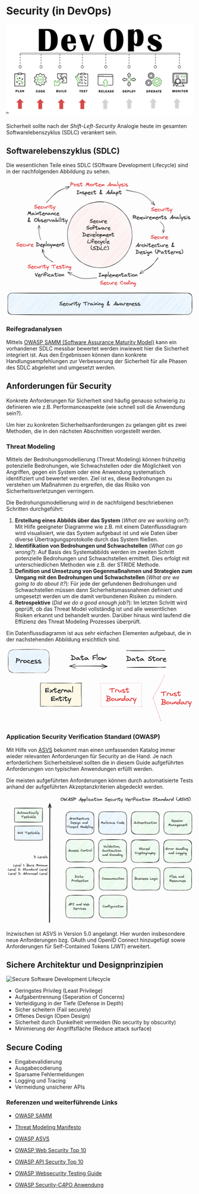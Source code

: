 # Security (in DevOps)

![Übersicht](../99_assets/images/appsec_overview.png)

Sicherheit sollte nach der _Shift-Left-Security_ Analogie heute im gesamten Softwarelebenszyklus (SDLC) verankert sein.

## Softwarelebenszyklus (SDLC)

Die wesentlichen Teile eines SDLC (SOftware Development Lifecycle) sind in der nachfolgenden Abbildung zu sehen.

![Secure Software Development Lifecycle](../99_assets/images/secure_software_development_lifecycle.png)


### Reifegradanalysen

Mittels [OWASP SAMM (Software Assurance Maturity Model)](https://owaspsamm.org/about/) kann ein vorhandener SDLC messbar bewertet werden inwieweit hier die Sicherheit integriert ist.
Aus den Ergebnissen können dann konkrete Handlungsempfehlungen zur Verbesserung der Sicherheit für alle Phasen des SDLC abgeleitet und umgesetzt werden.

## Anforderungen für Security

Konkrete Anforderungen für Sicherheit sind häufig genauso schwierig zu definieren wie z.B. Performanceaspekte (wie schnell soll die Anwendung sein?).

Um hier zu konkreten Sicherheitsanforderungen zu gelangen gibt es zwei Methoden, die in den nächsten Abschnitten vorgestellt werden.

### Threat Modeling

Mittels der Bedrohungsmodellierung (Threat Modeling) können frühzeitig potenzielle Bedrohungen, wie Schwachstellen oder die Möglichkeit von Angriffen, gegen ein System oder eine Anwendung systematisch identifiziert und bewertet werden. Ziel ist es, diese Bedrohungen zu verstehen um Maßnahmen zu ergreifen, die das Risiko von Sicherheitsverletzungen verringern.

Die Bedrohungsmodellierung wird in de nachfolgend beschriebenen Schritten durchgeführt:

1. __Erstellung eines Abbilds über das System__ (_What are we working on?_):
Mit Hilfe geeigneter Diagramme wie z.B. mit einem Datenflussdiagram wird visualisiert, wie das System aufgebaut ist und wie Daten über diverse Übertragungsprotokolle durch das System fließen.
2. __Identifikation von Bedrohungen und Schwachstellen__ (_What can go wrong?_):
Auf Basis des Systemabbilds werden im zweiten Schritt potenzielle Bedrohungen und Schwachstellen ermittelt. Dies erfolgt mit unterschiedlichen Methoden wie z.B. der STRIDE Methode.
3. __Definition und Umsetzung von Gegenmaßnahmen und Strategien zum Umgang mit den Bedrohungen und Schwachstellen__ (_What are we going to do about it?_):
Für jede der gefundenen Bedrohungen und Schwachstellen müssen dann Sicherheitsmassnahmen definiert und umgesetzt werden um die damit verbundenen Risiken zu mindern.
4. __Retrospektive__ (_Did we do a good enough job?_):
Im letzten Schritt wird geprüft, ob das Threat Model vollständig ist und alle wesentlichen Risiken erkannt und behandelt wurden. Darüber hinaus wird laufend die Effizienz des Threat Modeling Prozesses überprüft.

Ein Datenflussdiagramm ist aus sehr einfachen Elementen aufgebaut, die in der nachstehenden Abbildung ersichtlich sind.

![Secure Software Development Lifecycle](../99_assets/images/data_flow_diagrams.png)

### Application Security Verification Standard (OWASP)

Mit Hilfe von [ASVS](https://github.com/OWASP/ASVS/tree/v5.0.0/5.0/en) bekommt man einen umfassenden Katalog immer wieder relevanten Anforderungen für Security an die Hand.
Je nach erforderlichem Sicherheitslevel sollten die in diesem Guide aufgeführten Anforderungen von typischen Anwendungen erfüllt werden.

Die meisten aufgeführten Anforderungen können durch automatisierte Tests anhand der aufgeführten Akzeptanzkriterien abgedeckt werden.

![ASVS](../99_assets/images/asvs.png)

Inzwischen ist ASVS in Version 5.0 angelangt. Hier wurden insbesondere neue Anforderungen bzg. OAuth und OpenID Connect hinzugefügt sowie Anforderungen für Self-Contained Tokens (JWT) erweitert.

## Sichere Architektur und Designprinzipien

![Secure Software Development Lifecycle](../99_assets/images/architecture_clean_code.png)

* Geringstes Privileg (Least Privilege)
* Aufgabentrennung (Seperation of Concerns)
* Verteidigung in der Tiefe (Defense in Depth)
* Sicher scheitern (Fail securely)
* Offenes Design (Open Design)
* Sicherheit durch Dunkelheit vermeiden (No security by obscurity)
* Minimierung der Angriffsfläche (Reduce attack surface)

## Secure Coding

* Eingabevalidierung
* Ausgabecodierung
* Sparsame Fehlermeldungen
* Logging und Tracing
* Vermeidung unsicherer APIs

### Referenzen und weiterführende Links

* [OWASP SAMM](https://owaspsamm.org/about/)

* [Threat Modeling Manifesto](https://www.threatmodelingmanifesto.org/)

* [OWASP ASVS](https://github.com/OWASP/ASVS)

* [OWASP Web Security Top 10](https://owasp.org/www-project-top-ten/)

* [OWASP API Security Top 10](https://owasp.org/API-Security/editions/2023/en/0x00-header/)

* [OWASP Websecurity Testing Guide](https://owasp.org/www-project-web-security-testing-guide)

* [OWASP Security-C4PO Anwendung](https://owasp.org/www-project-security-c4po/)
